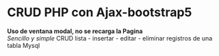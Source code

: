 # CRUD PHP con Ajax-bootstrap5
<strong> Uso de ventana modal, no se recarga la Pagina</strong><br>
<em>  Sencillo y simple </em>
CRUD  lista - insertar - editar - eliminar registros de una tabla Mysql
